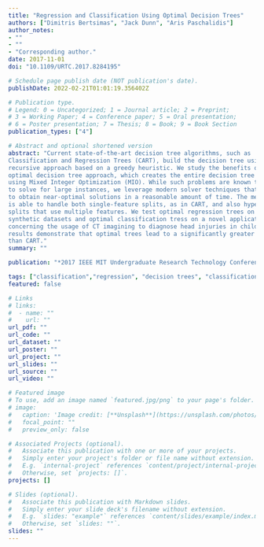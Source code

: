 ```yaml
---
title: "Regression and Classification Using Optimal Decision Trees"
authors: ["Dimitris Bertsimas", "Jack Dunn", "Aris Paschalidis"]
author_notes:
- ""
- ""
- "Corresponding author."
date: 2017-11-01
doi: "10.1109/URTC.2017.8284195"

# Schedule page publish date (NOT publication's date).
publishDate: 2022-02-21T01:01:19.356402Z

# Publication type.
# Legend: 0 = Uncategorized; 1 = Journal article; 2 = Preprint;
# 3 = Working Paper; 4 = Conference paper; 5 = Oral presentation; 
# 6 = Poster presentation; 7 = Thesis; 8 = Book; 9 = Book Section
publication_types: ["4"]

# Abstract and optional shortened version
abstract: "Current state-of-the-art decision tree algorithms, such as
Classification and Regression Trees (CART), build the decision tree using a
recursive approach based on a greedy heuristic. We study the benefits of an
optimal decision tree approach, which creates the entire decision tree at once
using Mixed Integer Optimization (MIO). While such problems are known to be hard
to solve for large instances, we leverage modern solver techniques that are able
to obtain near-optimal solutions in a reasonable amount of time. The methodology
is able to handle both single-feature splits, as in CART, and also hyperplane
splits that use multiple features. We test optimal regression trees on a host of
synthetic datasets and optimal classification tress on a novel application
concerning the usage of CT imagining to diagnose head injuries in children. Our
results demonstrate that optimal trees lead to a significantly greater accuracy
than CART."
summary: ""

publication: "*2017 IEEE MIT Undergraduate Research Technology Conference (URTC)*"

tags: ["classification","regression", "decision trees", "classification and regression trees", "CART", "optimal decision trees", "head injuries", "CT imaging"]
featured: false

# Links
# links:
#  - name: ""
#    url: ""
url_pdf: ""
url_code: ""
url_dataset: ""
url_poster: ""
url_project: ""
url_slides: ""
url_source: ""
url_video: ""

# Featured image
# To use, add an image named `featured.jpg/png` to your page's folder. 
# image:
#   caption: 'Image credit: [**Unsplash**](https://unsplash.com/photos/jdD8gXaTZsc)'
#   focal_point: ""
#   preview_only: false

# Associated Projects (optional).
#   Associate this publication with one or more of your projects.
#   Simply enter your project's folder or file name without extension.
#   E.g. `internal-project` references `content/project/internal-project/index.md`.
#   Otherwise, set `projects: []`.
projects: []

# Slides (optional).
#   Associate this publication with Markdown slides.
#   Simply enter your slide deck's filename without extension.
#   E.g. `slides: "example"` references `content/slides/example/index.md`.
#   Otherwise, set `slides: ""`.
slides: ""
---
```

